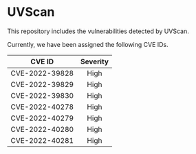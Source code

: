 # UVScan

This repository includes the vulnerabilities detected by UVScan.

Currently, we have been assigned the following CVE IDs.

| CVE ID | Severity|
| :----: | :----:  |
| CVE-2022-39828 | High |
| CVE-2022-39829 | High |
| CVE-2022-39830 | High |
| CVE-2022-40278 | High |
| CVE-2022-40279 | High |
| CVE-2022-40280 | High |
| CVE-2022-40281 | High |


